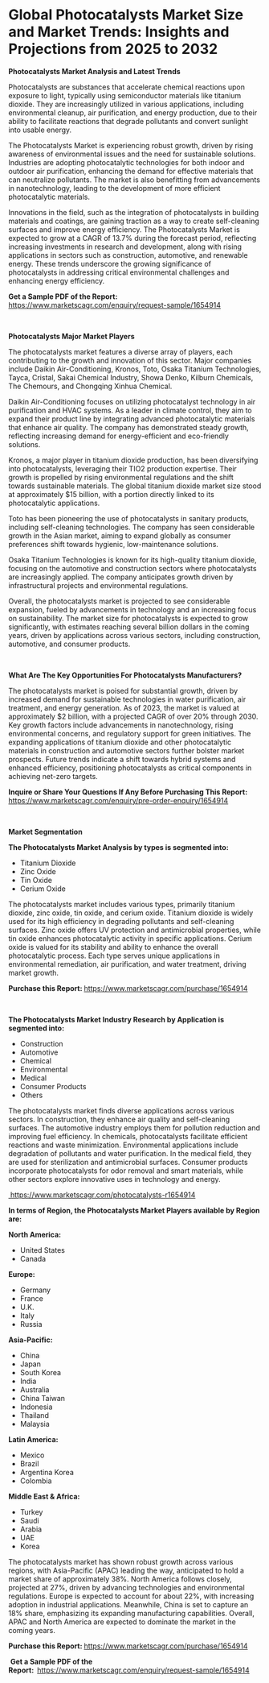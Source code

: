 <p><h1>Global Photocatalysts Market Size and Market Trends: Insights and Projections from 2025 to 2032</h1></p><p><strong>Photocatalysts Market Analysis and Latest Trends</strong></p>
<p><p>Photocatalysts are substances that accelerate chemical reactions upon exposure to light, typically using semiconductor materials like titanium dioxide. They are increasingly utilized in various applications, including environmental cleanup, air purification, and energy production, due to their ability to facilitate reactions that degrade pollutants and convert sunlight into usable energy.</p><p>The Photocatalysts Market is experiencing robust growth, driven by rising awareness of environmental issues and the need for sustainable solutions. Industries are adopting photocatalytic technologies for both indoor and outdoor air purification, enhancing the demand for effective materials that can neutralize pollutants. The market is also benefitting from advancements in nanotechnology, leading to the development of more efficient photocatalytic materials.</p><p>Innovations in the field, such as the integration of photocatalysts in building materials and coatings, are gaining traction as a way to create self-cleaning surfaces and improve energy efficiency. The Photocatalysts Market is expected to grow at a CAGR of 13.7% during the forecast period, reflecting increasing investments in research and development, along with rising applications in sectors such as construction, automotive, and renewable energy. These trends underscore the growing significance of photocatalysts in addressing critical environmental challenges and enhancing energy efficiency.</p></p>
<p><strong>Get a Sample PDF of the Report:&nbsp;</strong> <a href="https://www.marketscagr.com/enquiry/request-sample/1654914?utm_campaign=3274&utm_medium=2&utm_source=Github&utm_content=ia&utm_term=18042025&utm_id=photocatalysts">https://www.marketscagr.com/enquiry/request-sample/1654914</a></p>
<p>&nbsp;</p>
<p><strong>Photocatalysts Major Market Players</strong></p>
<p><p>The photocatalysts market features a diverse array of players, each contributing to the growth and innovation of this sector. Major companies include Daikin Air-Conditioning, Kronos, Toto, Osaka Titanium Technologies, Tayca, Cristal, Sakai Chemical Industry, Showa Denko, Kilburn Chemicals, The Chemours, and Chongqing Xinhua Chemical.</p><p>Daikin Air-Conditioning focuses on utilizing photocatalyst technology in air purification and HVAC systems. As a leader in climate control, they aim to expand their product line by integrating advanced photocatalytic materials that enhance air quality. The company has demonstrated steady growth, reflecting increasing demand for energy-efficient and eco-friendly solutions.</p><p>Kronos, a major player in titanium dioxide production, has been diversifying into photocatalysts, leveraging their TIO2 production expertise. Their growth is propelled by rising environmental regulations and the shift towards sustainable materials. The global titanium dioxide market size stood at approximately $15 billion, with a portion directly linked to its photocatalytic applications.</p><p>Toto has been pioneering the use of photocatalysts in sanitary products, including self-cleaning technologies. The company has seen considerable growth in the Asian market, aiming to expand globally as consumer preferences shift towards hygienic, low-maintenance solutions.</p><p>Osaka Titanium Technologies is known for its high-quality titanium dioxide, focusing on the automotive and construction sectors where photocatalysts are increasingly applied. The company anticipates growth driven by infrastructural projects and environmental regulations.</p><p>Overall, the photocatalysts market is projected to see considerable expansion, fueled by advancements in technology and an increasing focus on sustainability. The market size for photocatalysts is expected to grow significantly, with estimates reaching several billion dollars in the coming years, driven by applications across various sectors, including construction, automotive, and consumer products.</p></p>
<p>&nbsp;</p>
<p><strong>What Are The Key Opportunities For Photocatalysts Manufacturers?</strong></p>
<p><p>The photocatalysts market is poised for substantial growth, driven by increased demand for sustainable technologies in water purification, air treatment, and energy generation. As of 2023, the market is valued at approximately $2 billion, with a projected CAGR of over 20% through 2030. Key growth factors include advancements in nanotechnology, rising environmental concerns, and regulatory support for green initiatives. The expanding applications of titanium dioxide and other photocatalytic materials in construction and automotive sectors further bolster market prospects. Future trends indicate a shift towards hybrid systems and enhanced efficiency, positioning photocatalysts as critical components in achieving net-zero targets.</p></p>
<p><strong>Inquire or Share Your Questions If Any Before Purchasing This Report:</strong> <a href="https://www.marketscagr.com/enquiry/pre-order-enquiry/1654914?utm_campaign=3274&utm_medium=2&utm_source=Github&utm_content=ia&utm_term=18042025&utm_id=photocatalysts">https://www.marketscagr.com/enquiry/pre-order-enquiry/1654914</a></p>
<p>&nbsp;</p>
<p><strong>Market Segmentation</strong></p>
<p><strong>The Photocatalysts Market Analysis by types is segmented into:</strong></p>
<p><ul><li>Titanium Dioxide</li><li>Zinc Oxide</li><li>Tin Oxide</li><li>Cerium Oxide</li></ul></p>
<p><p>The photocatalysts market includes various types, primarily titanium dioxide, zinc oxide, tin oxide, and cerium oxide. Titanium dioxide is widely used for its high efficiency in degrading pollutants and self-cleaning surfaces. Zinc oxide offers UV protection and antimicrobial properties, while tin oxide enhances photocatalytic activity in specific applications. Cerium oxide is valued for its stability and ability to enhance the overall photocatalytic process. Each type serves unique applications in environmental remediation, air purification, and water treatment, driving market growth.</p></p>
<p><strong>Purchase this Report:&nbsp;</strong><a href="https://www.marketscagr.com/purchase/1654914?utm_campaign=3274&utm_medium=2&utm_source=Github&utm_content=ia&utm_term=18042025&utm_id=photocatalysts">https://www.marketscagr.com/purchase/1654914</a></p>
<p>&nbsp;</p>
<p><strong>The Photocatalysts Market Industry Research by Application is segmented into:</strong></p>
<p><ul><li>Construction</li><li>Automotive</li><li>Chemical</li><li>Environmental</li><li>Medical</li><li>Consumer Products</li><li>Others</li></ul></p>
<p><p>The photocatalysts market finds diverse applications across various sectors. In construction, they enhance air quality and self-cleaning surfaces. The automotive industry employs them for pollution reduction and improving fuel efficiency. In chemicals, photocatalysts facilitate efficient reactions and waste minimization. Environmental applications include degradation of pollutants and water purification. In the medical field, they are used for sterilization and antimicrobial surfaces. Consumer products incorporate photocatalysts for odor removal and smart materials, while other sectors explore innovative uses in technology and energy.</p></p>
<p><a href="https://www.marketscagr.com/photocatalysts-r1654914?utm_campaign=3274&utm_medium=2&utm_source=Github&utm_content=ia&utm_term=18042025&utm_id=photocatalysts">&nbsp;https://www.marketscagr.com/photocatalysts-r1654914</a></p>
<p><strong>In terms of Region, the Photocatalysts Market Players available by Region are:</strong></p>
<p>
    <p> <strong> North America: </strong>
        <ul>
            <li>United States</li>
            <li>Canada</li>
        </ul>
        </p> 
    <p> <strong> Europe: </strong>
        <ul>
            <li>Germany</li>
            <li>France</li>
            <li>U.K.</li>
            <li>Italy</li>
            <li>Russia</li>
        </ul>
        </p> 
    <p> <strong> Asia-Pacific: </strong>
        <ul>
            <li>China</li>
            <li>Japan</li>
            <li>South Korea</li>
            <li>India</li>
            <li>Australia</li>
            <li>China Taiwan</li>
            <li>Indonesia</li>
            <li>Thailand</li>
            <li>Malaysia</li>
        </ul>
        </p> 
    <p> <strong> Latin America: </strong>
        <ul>
            <li>Mexico</li>
            <li>Brazil</li>
            <li>Argentina Korea</li>
            <li>Colombia</li>
        </ul>
        </p> 
    <p> <strong> Middle East & Africa: </strong>
        <ul>
            <li>Turkey</li>
            <li>Saudi</li>
            <li>Arabia</li>
            <li>UAE</li>
            <li>Korea</li>
        </ul>
    </p>
    </p>
<p><p>The photocatalysts market has shown robust growth across various regions, with Asia-Pacific (APAC) leading the way, anticipated to hold a market share of approximately 38%. North America follows closely, projected at 27%, driven by advancing technologies and environmental regulations. Europe is expected to account for about 22%, with increasing adoption in industrial applications. Meanwhile, China is set to capture an 18% share, emphasizing its expanding manufacturing capabilities. Overall, APAC and North America are expected to dominate the market in the coming years.</p></p>
<p><strong>Purchase this Report: </strong><a href="https://www.marketscagr.com/purchase/1654914?utm_campaign=3274&utm_medium=2&utm_source=Github&utm_content=ia&utm_term=18042025&utm_id=photocatalysts">https://www.marketscagr.com/purchase/1654914</a></p>
<p>&nbsp;<strong>Get a Sample PDF of the Report:&nbsp;&nbsp;</strong><a href="https://www.marketscagr.com/enquiry/request-sample/1654914?utm_campaign=3274&utm_medium=2&utm_source=Github&utm_content=ia&utm_term=18042025&utm_id=photocatalysts">https://www.marketscagr.com/enquiry/request-sample/1654914</a></p>
<p><strong></strong></p>
<p><p></p><p></p><p></p></p>